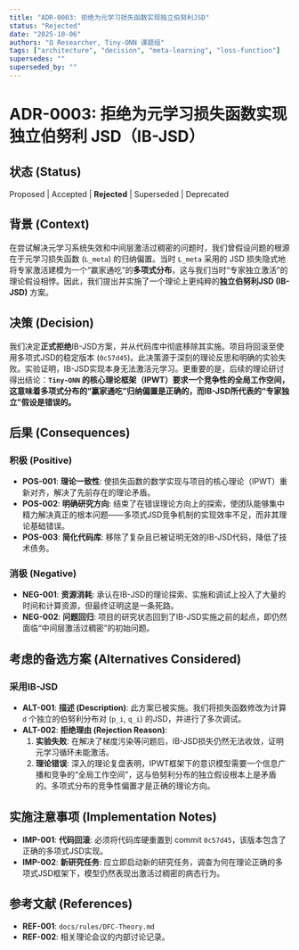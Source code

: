 ```yaml
---
title: "ADR-0003: 拒绝为元学习损失函数实现独立伯努利JSD"
status: "Rejected"
date: "2025-10-06"
authors: "Ω Researcher, Tiny-ONN 课题组"
tags: ["architecture", "decision", "meta-learning", "loss-function"]
supersedes: ""
superseded_by: ""
---
```


# ADR-0003: 拒绝为元学习损失函数实现独立伯努利 JSD（IB-JSD）

## 状态 (Status)

Proposed | Accepted | **Rejected** | Superseded | Deprecated

## 背景 (Context)

在尝试解决元学习系统失效和中间层激活过稠密的问题时，我们曾假设问题的根源在于元学习损失函数 (`L_meta`) 的归纳偏置。当时 `L_meta` 采用的 JSD 损失隐式地将专家激活建模为一个“赢家通吃”的**多项式分布**，这与我们当时“专家独立激活”的理论假设相悖。因此，我们提出并实施了一个理论上更纯粹的**独立伯努利JSD (IB-JSD)** 方案。

## 决策 (Decision)

我们决定**正式拒绝**IB-JSD方案，并从代码库中彻底移除其实施。项目将回滚至使用多项式JSD的稳定版本 (`0c57d45`)。此决策源于深刻的理论反思和明确的实验失败。实验证明，IB-JSD实现本身无法激活元学习。更重要的是，后续的理论研讨得出结论：**`Tiny-ONN` 的核心理论框架（IPWT）要求一个竞争性的全局工作空间，这意味着多项式分布的“赢家通吃”归纳偏置是正确的，而IB-JSD所代表的“专家独立”假设是错误的。**

## 后果 (Consequences)

### 积极 (Positive)

- **POS-001**: **理论一致性**: 使损失函数的数学实现与项目的核心理论（IPWT）重新对齐，解决了先前存在的理论矛盾。
- **POS-002**: **明确研究方向**: 结束了在错误理论方向上的探索，使团队能够集中精力解决真正的根本问题——多项式JSD竞争机制的实现效率不足，而非其理论基础错误。
- **POS-003**: **简化代码库**: 移除了复杂且已被证明无效的IB-JSD代码，降低了技术债务。

### 消极 (Negative)

- **NEG-001**: **资源消耗**: 承认在IB-JSD的理论探索、实施和调试上投入了大量的时间和计算资源，但最终证明这是一条死路。
- **NEG-002**: **问题回归**: 项目的研究状态回到了IB-JSD实施之前的起点，即仍然面临“中间层激活过稠密”的初始问题。

## 考虑的备选方案 (Alternatives Considered)

### 采用IB-JSD

- **ALT-001**: **描述 (Description)**: 此方案已被实施。我们将损失函数修改为计算 `d` 个独立的伯努利分布对 (`p_i`, `q_i`) 的JSD，并进行了多次调试。
- **ALT-002**: **拒绝理由 (Rejection Reason)**:
  1. **实验失败**: 在解决了梯度污染等问题后，IB-JSD损失仍然无法收敛，证明元学习循环未能激活。
  2. **理论错误**: 深入的理论复盘表明，IPWT框架下的意识模型需要一个信息广播和竞争的“全局工作空间”，这与伯努利分布的独立假设根本上是矛盾的。多项式分布的竞争性偏置才是正确的理论方向。

## 实施注意事项 (Implementation Notes)

- **IMP-001**: **代码回滚**: 必须将代码库硬重置到 commit `0c57d45`，该版本包含了正确的多项式JSD实现。
- **IMP-002**: **新研究任务**: 应立即启动新的研究任务，调查为何在理论正确的多项式JSD框架下，模型仍然表现出激活过稠密的病态行为。

## 参考文献 (References)

- **REF-001**: `docs/rules/DFC-Theory.md`
- **REF-002**: 相关理论会议的内部讨论记录。
